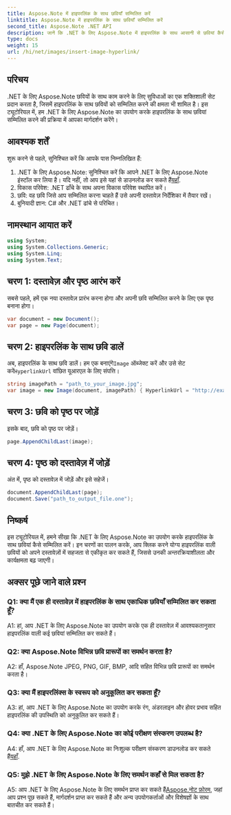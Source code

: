 ```yaml
---
title: Aspose.Note में हाइपरलिंक के साथ छवियाँ सम्मिलित करें
linktitle: Aspose.Note में हाइपरलिंक के साथ छवियाँ सम्मिलित करें
second_title: Aspose.Note .NET API
description: जानें कि .NET के लिए Aspose.Note में हाइपरलिंक के साथ आसानी से छवियां कैसे सम्मिलित करें। क्लिक करने योग्य छवियों के साथ दस्तावेज़ अन्तरक्रियाशीलता बढ़ाएँ।
type: docs
weight: 15
url: /hi/net/images/insert-image-hyperlink/
---
```

## परिचय

.NET के लिए Aspose.Note छवियों के साथ काम करने के लिए सुविधाओं का एक शक्तिशाली सेट प्रदान करता है, जिसमें हाइपरलिंक के साथ छवियों को सम्मिलित करने की क्षमता भी शामिल है। इस ट्यूटोरियल में, हम .NET के लिए Aspose.Note का उपयोग करके हाइपरलिंक के साथ छवियां सम्मिलित करने की प्रक्रिया में आपका मार्गदर्शन करेंगे।

## आवश्यक शर्तें

शुरू करने से पहले, सुनिश्चित करें कि आपके पास निम्नलिखित हैं:

1.  .NET के लिए Aspose.Note: सुनिश्चित करें कि आपने .NET के लिए Aspose.Note इंस्टॉल कर लिया है। यदि नहीं, तो आप इसे यहां से डाउनलोड कर सकते हैं[यहाँ](https://releases.aspose.com/note/net/).
2. विकास परिवेश: .NET ढाँचे के साथ अपना विकास परिवेश स्थापित करें।
3. छवि: वह छवि जिसे आप सम्मिलित करना चाहते हैं उसे अपनी दस्तावेज़ निर्देशिका में तैयार रखें।
4. बुनियादी ज्ञान: C# और .NET ढांचे से परिचित।

## नामस्थान आयात करें

```csharp
using System;
using System.Collections.Generic;
using System.Linq;
using System.Text;
```

## चरण 1: दस्तावेज़ और पृष्ठ आरंभ करें

सबसे पहले, हमें एक नया दस्तावेज़ प्रारंभ करना होगा और अपनी छवि सम्मिलित करने के लिए एक पृष्ठ बनाना होगा।

```csharp
var document = new Document();
var page = new Page(document);
```

## चरण 2: हाइपरलिंक के साथ छवि डालें

अब, हाइपरलिंक के साथ छवि डालें। हम एक बनाएंगे`Image` ऑब्जेक्ट करें और उसे सेट करें`HyperlinkUrl` वांछित यूआरएल के लिए संपत्ति।

```csharp
string imagePath = "path_to_your_image.jpg";
var image = new Image(document, imagePath) { HyperlinkUrl = "http://example.com" };
```

## चरण 3: छवि को पृष्ठ पर जोड़ें

इसके बाद, छवि को पृष्ठ पर जोड़ें।

```csharp
page.AppendChildLast(image);
```

## चरण 4: पृष्ठ को दस्तावेज़ में जोड़ें

अंत में, पृष्ठ को दस्तावेज़ में जोड़ें और इसे सहेजें।

```csharp
document.AppendChildLast(page);
document.Save("path_to_output_file.one");
```

## निष्कर्ष

इस ट्यूटोरियल में, हमने सीखा कि .NET के लिए Aspose.Note का उपयोग करके हाइपरलिंक के साथ छवियां कैसे सम्मिलित करें। इन चरणों का पालन करके, आप क्लिक करने योग्य हाइपरलिंक वाली छवियों को अपने दस्तावेज़ों में सहजता से एकीकृत कर सकते हैं, जिससे उनकी अन्तरक्रियाशीलता और कार्यक्षमता बढ़ जाएगी।

## अक्सर पूछे जाने वाले प्रश्न

### Q1: क्या मैं एक ही दस्तावेज़ में हाइपरलिंक के साथ एकाधिक छवियाँ सम्मिलित कर सकता हूँ?

A1: हां, आप .NET के लिए Aspose.Note का उपयोग करके एक ही दस्तावेज़ में आवश्यकतानुसार हाइपरलिंक वाली कई छवियां सम्मिलित कर सकते हैं।

### Q2: क्या Aspose.Note विभिन्न छवि प्रारूपों का समर्थन करता है?

A2: हाँ, Aspose.Note JPEG, PNG, GIF, BMP, आदि सहित विभिन्न छवि प्रारूपों का समर्थन करता है।

### Q3: क्या मैं हाइपरलिंक्स के स्वरूप को अनुकूलित कर सकता हूँ?

A3: हां, आप .NET के लिए Aspose.Note का उपयोग करके रंग, अंडरलाइन और होवर प्रभाव सहित हाइपरलिंक की उपस्थिति को अनुकूलित कर सकते हैं।

### Q4: क्या .NET के लिए Aspose.Note का कोई परीक्षण संस्करण उपलब्ध है?

 A4: हाँ, आप .NET के लिए Aspose.Note का निःशुल्क परीक्षण संस्करण डाउनलोड कर सकते हैं[यहाँ](https://releases.aspose.com/).

### Q5: मुझे .NET के लिए Aspose.Note के लिए समर्थन कहाँ से मिल सकता है?

 A5: आप .NET के लिए Aspose.Note के लिए समर्थन प्राप्त कर सकते हैं[Aspose.नोट फ़ोरम](https://forum.aspose.com/c/note/28), जहां आप प्रश्न पूछ सकते हैं, मार्गदर्शन प्राप्त कर सकते हैं और अन्य उपयोगकर्ताओं और विशेषज्ञों के साथ बातचीत कर सकते हैं।